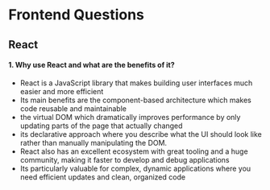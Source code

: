 # Frontend Questions

## React

#### 1. Why use React and what are the benefits of it?

- React is a JavaScript library that makes building user interfaces much easier and more efficient
- Its main benefits are the component-based architecture which makes code reusable and maintainable
- the virtual DOM which dramatically improves performance by only updating parts of the page that actually changed
- its declarative approach where you describe what the UI should look like rather than manually manipulating the DOM. 
- React also has an excellent ecosystem with great tooling and a huge community, making it faster to develop and debug applications
- Its particularly valuable for complex, dynamic applications where you need efficient updates and clean, organized code



